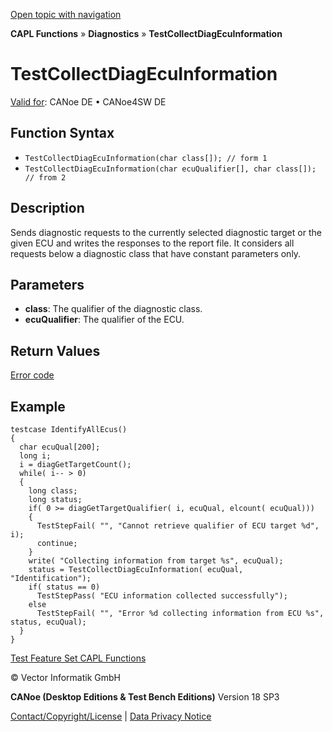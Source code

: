 [Open topic with navigation](../../../../../CANoeDEFamily.htm#Topics/CAPLFunctions/Test/Functions/CAPLfunctionTestCollectDiagEcuInformation.md)

**CAPL Functions** » **Diagnostics** » **TestCollectDiagEcuInformation**

# TestCollectDiagEcuInformation

[Valid for](../../../Shared/FeatureAvailability.md): CANoe DE • CANoe4SW DE

## Function Syntax

- `TestCollectDiagEcuInformation(char class[]); // form 1`
- `TestCollectDiagEcuInformation(char ecuQualifier[], char class[]); // from 2`

## Description

Sends diagnostic requests to the currently selected diagnostic target or the given ECU and writes the responses to the report file. It considers all requests below a diagnostic class that have constant parameters only.

## Parameters

- **class**: The qualifier of the diagnostic class.
- **ecuQualifier**: The qualifier of the ECU.

## Return Values

[Error code](../../Diagnostics/CAPLfunctionsDiagnosticsErrorCode.md)

## Example

```plaintext
testcase IdentifyAllEcus()
{
  char ecuQual[200];
  long i;
  i = diagGetTargetCount();
  while( i-- > 0)
  {
    long class;
    long status;
    if( 0 >= diagGetTargetQualifier( i, ecuQual, elcount( ecuQual)))
    {
      TestStepFail( "", "Cannot retrieve qualifier of ECU target %d", i);
      continue;
    }
    write( "Collecting information from target %s", ecuQual);
    status = TestCollectDiagEcuInformation( ecuQual, "Identification");
    if( status == 0)
      TestStepPass( "ECU information collected successfully");
    else
      TestStepFail( "", "Error %d collecting information from ECU %s", status, ecuQual);
  }
}
```

[Test Feature Set CAPL Functions](../CAPLfunctionsTFSOverview.md)

© Vector Informatik GmbH

**CANoe (Desktop Editions & Test Bench Editions)** Version 18 SP3

[Contact/Copyright/License](../../../Shared/ContactCopyrightLicense.md) | [Data Privacy Notice](https://www.vector.com/int/en/company/get-info/privacy-policy/)